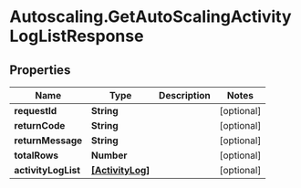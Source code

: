 # Autoscaling.GetAutoScalingActivityLogListResponse

## Properties
Name | Type | Description | Notes
------------ | ------------- | ------------- | -------------
**requestId** | **String** |  | [optional] 
**returnCode** | **String** |  | [optional] 
**returnMessage** | **String** |  | [optional] 
**totalRows** | **Number** |  | [optional] 
**activityLogList** | [**[ActivityLog]**](ActivityLog.md) |  | [optional] 


